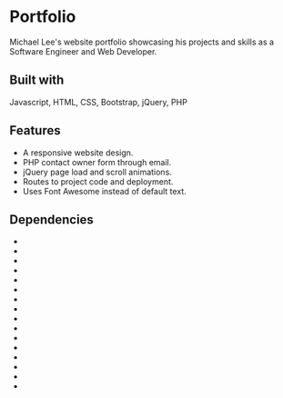 # Portfolio
Michael Lee's website portfolio showcasing his projects and skills as a Software Engineer and Web Developer. 

## Built with
Javascript, HTML, CSS, Bootstrap, jQuery, PHP

## Features
* A responsive website design.
* PHP contact owner form through email.
* jQuery page load and scroll animations.
* Routes to project code and deployment. 
* Uses Font Awesome instead of default text.

## Dependencies
*
*
*
*
*
*
*
*
*
*
*
*
*
*
*
*

